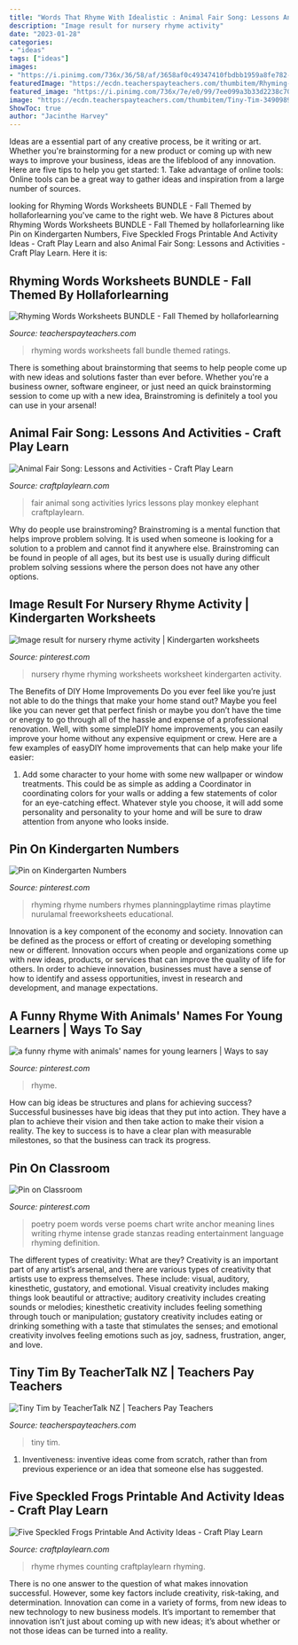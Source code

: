 ```yaml
---
title: "Words That Rhyme With Idealistic : Animal Fair Song: Lessons And Activities"
description: "Image result for nursery rhyme activity"
date: "2023-01-28"
categories:
- "ideas"
tags: ["ideas"]
images:
- "https://i.pinimg.com/736x/36/58/af/3658af0c49347410fbdbb1959a8fe782--goodbye-poem-to-say-goodbye.jpg"
featuredImage: "https://ecdn.teacherspayteachers.com/thumbitem/Rhyming-Words-Worksheets-BUNDLE-Fall-Themed-4012442-1534796626/original-4012442-1.jpg"
featured_image: "https://i.pinimg.com/736x/7e/e0/99/7ee099a3b33d2238c70fe84a97a51d96--the-definition-of-poetry-anchor-chart.jpg"
image: "https://ecdn.teacherspayteachers.com/thumbitem/Tiny-Tim-3490989-1510599628/original-3490989-1.jpg"
ShowToc: true
author: "Jacinthe Harvey"
---
```



Ideas are a essential part of any creative process, be it writing or art. Whether you're brainstorming for a new product or coming up with new ways to improve your business, ideas are the lifeblood of any innovation. Here are five tips to help you get started: 1. Take advantage of online tools: Online tools can be a great way to gather ideas and inspiration from a large number of sources.

	

		
looking for Rhyming Words Worksheets BUNDLE - Fall Themed by hollaforlearning you've came to the right web. We have 8 Pictures about Rhyming Words Worksheets BUNDLE - Fall Themed by hollaforlearning like Pin on Kindergarten Numbers, Five Speckled Frogs Printable And Activity Ideas - Craft Play Learn and also Animal Fair Song: Lessons and Activities - Craft Play Learn. Here it is:
		
    
## Rhyming Words Worksheets BUNDLE - Fall Themed By Hollaforlearning

<img loading=lazy src="https://ecdn.teacherspayteachers.com/thumbitem/Rhyming-Words-Worksheets-BUNDLE-Fall-Themed-4012442-1534796626/original-4012442-1.jpg" onerror="this.onerror=null;this.src='https://tse4.mm.bing.net/th?id=OIP.0ANGUdI6fRiQxzRwFYJw_AAAAA&amp;pid=15.1';" alt="Rhyming Words Worksheets BUNDLE - Fall Themed by hollaforlearning">

_Source: teacherspayteachers.com_

>rhyming words worksheets fall bundle themed ratings. 

	

There is something about brainstorming that seems to help people come up with new ideas and solutions faster than ever before. Whether you're a business owner, software engineer, or just need an quick brainstorming session to come up with a new idea, Brainstroming is definitely a tool you can use in your arsenal!

    
## Animal Fair Song: Lessons And Activities - Craft Play Learn

<img loading=lazy src="https://www.craftplaylearn.com/wp-content/uploads/2020/01/3.png" onerror="this.onerror=null;this.src='https://tse4.mm.bing.net/th?id=OIP.kdhKxrcxXG7evHUSjcyCUQHaKe&amp;pid=15.1';" alt="Animal Fair Song: Lessons and Activities - Craft Play Learn">

_Source: craftplaylearn.com_

>fair animal song activities lyrics lessons play monkey elephant craftplaylearn. 

	

Why do people use brainstroming?
Brainstroming is a mental function that helps improve problem solving. It is used when someone is looking for a solution to a problem and cannot find it anywhere else. Brainstroming can be found in people of all ages, but its best use is usually during difficult problem solving sessions where the person does not have any other options.

    
## Image Result For Nursery Rhyme Activity | Kindergarten Worksheets

<img loading=lazy src="https://i.pinimg.com/736x/8d/8c/09/8d8c09975a3f2ecf87fbba702c75d24a.jpg" onerror="this.onerror=null;this.src='https://tse2.mm.bing.net/th?id=OIP.sxMtas9cLjDDa4i86pZvRAHaJ4&amp;pid=15.1';" alt="Image result for nursery rhyme activity | Kindergarten worksheets">

_Source: pinterest.com_

>nursery rhyme rhyming worksheets worksheet kindergarten activity. 

	

The Benefits of DIY Home Improvements
Do you ever feel like you’re just not able to do the things that make your home stand out? Maybe you feel like you can never get that perfect finish or maybe you don’t have the time or energy to go through all of the hassle and expense of a professional renovation. Well, with some simpleDIY home improvements, you can easily improve your home without any expensive equipment or crew. Here are a few examples of easyDIY home improvements that can help make your life easier: 
1. Add some character to your home with some new wallpaper or window treatments. This could be as simple as adding a Coordinator in coordinating colors for your walls or adding a few statements of color for an eye-catching effect. Whatever style you choose, it will add some personality and personality to your home and will be sure to draw attention from anyone who looks inside.

    
## Pin On Kindergarten Numbers

<img loading=lazy src="https://i.pinimg.com/736x/ff/bb/93/ffbb934babdd44127a386ac28216c1fd.jpg" onerror="this.onerror=null;this.src='https://tse2.mm.bing.net/th?id=OIP.cWI1jtqmTy7Tz6IE54-N5wHaL1&amp;pid=15.1';" alt="Pin on Kindergarten Numbers">

_Source: pinterest.com_

>rhyming rhyme numbers rhymes planningplaytime rimas playtime nurulamal freeworksheets educational. 

	

Innovation is a key component of the economy and society. Innovation can be defined as the process or effort of creating or developing something new or different. Innovation occurs when people and organizations come up with new ideas, products, or services that can improve the quality of life for others. In order to achieve innovation, businesses must have a sense of how to identify and assess opportunities, invest in research and development, and manage expectations.

    
## A Funny Rhyme With Animals&#039; Names For Young Learners | Ways To Say

<img loading=lazy src="https://i.pinimg.com/736x/36/58/af/3658af0c49347410fbdbb1959a8fe782--goodbye-poem-to-say-goodbye.jpg" onerror="this.onerror=null;this.src='https://tse3.mm.bing.net/th?id=OIP.w39KHeZVAXuCdbddX9SfOwAAAA&amp;pid=15.1';" alt="a funny rhyme with animals&#039; names for young learners | Ways to say">

_Source: pinterest.com_

>rhyme. 

	

How can big ideas be structures and plans for achieving success?
Successful businesses have big ideas that they put into action. They have a plan to achieve their vision and then take action to make their vision a reality. The key to success is to have a clear plan with measurable milestones, so that the business can track its progress.

    
## Pin On Classroom

<img loading=lazy src="https://i.pinimg.com/736x/7e/e0/99/7ee099a3b33d2238c70fe84a97a51d96--the-definition-of-poetry-anchor-chart.jpg" onerror="this.onerror=null;this.src='https://tse4.mm.bing.net/th?id=OIP.GPguygJBitQ1wVfcxqsF_AHaJ4&amp;pid=15.1';" alt="Pin on Classroom">

_Source: pinterest.com_

>poetry poem words verse poems chart write anchor meaning lines writing rhyme intense grade stanzas reading entertainment language rhyming definition. 

	

The different types of creativity: What are they?
Creativity is an important part of any artist’s arsenal, and there are various types of creativity that artists use to express themselves. These include: visual, auditory, kinesthetic, gustatory, and emotional. Visual creativity includes making things look beautiful or attractive; auditory creativity includes creating sounds or melodies; kinesthetic creativity includes feeling something through touch or manipulation; gustatory creativity includes eating or drinking something with a taste that stimulates the senses; and emotional creativity involves feeling emotions such as joy, sadness, frustration, anger, and love.

    
## Tiny Tim By TeacherTalk NZ | Teachers Pay Teachers

<img loading=lazy src="https://ecdn.teacherspayteachers.com/thumbitem/Tiny-Tim-3490989-1510599628/original-3490989-1.jpg" onerror="this.onerror=null;this.src='https://tse1.mm.bing.net/th?id=OIP.Xf2T5BnNTsO6vUk3-5k2gAAAAA&amp;pid=15.1';" alt="Tiny Tim by TeacherTalk NZ | Teachers Pay Teachers">

_Source: teacherspayteachers.com_

>tiny tim. 

	

1. Inventiveness: inventive ideas come from scratch, rather than from previous experience or an idea that someone else has suggested.

    
## Five Speckled Frogs Printable And Activity Ideas - Craft Play Learn

<img loading=lazy src="https://www.craftplaylearn.com/wp-content/uploads/2020/01/26.png" onerror="this.onerror=null;this.src='https://tse1.mm.bing.net/th?id=OIP.9WNYeHTsmiqlL06wN7m2dwHaKe&amp;pid=15.1';" alt="Five Speckled Frogs Printable And Activity Ideas - Craft Play Learn">

_Source: craftplaylearn.com_

>rhyme rhymes counting craftplaylearn rhyming. 

	

There is no one answer to the question of what makes innovation successful. However, some key factors include creativity, risk-taking, and determination. Innovation can come in a variety of forms, from new ideas to new technology to new business models. It’s important to remember that innovation isn’t just about coming up with new ideas; it’s about whether or not those ideas can be turned into a reality.

